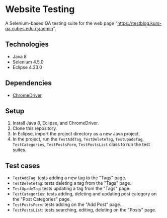 # Website Testing

A Selenium-based QA testing suite for the web page "https://testblog.kurs-qa.cubes.edu.rs/admin".

## Technologies

- Java 8
- Selenium 4.5.0
- Eclipse 4.23.0

## Dependencies

- [ChromeDriver](https://chromedriver.chromium.org/)

## Setup

1. Install Java 8, Eclipse, and ChromeDriver.
2. Clone this repository.
3. In Eclipse, import the project directory as a new Java project.
4. In the project, run the `TestAddTag`, `TestDeleteTag`, `TestUpadeTag`, `TestCategories`, `TestPostsForm`, `TestPostsList` class to run the test suites.

## Test cases

- `TestAddTag`: tests adding a new tag to the "Tags" page.
- `TestDeleteTag`: tests deleting a tag from the "Tags" page.
- `TestUpadeTag`: tests updating a tag from the "Tags" page.
- `TestCategories`: tests adding, deleting and updating post category on the "Post Categories" page.
- `TestPostsForm`: tests adding on the "Add Post" page.
- `TestPostsList`: tests searching, editing, deleting on the "Posts" page.
